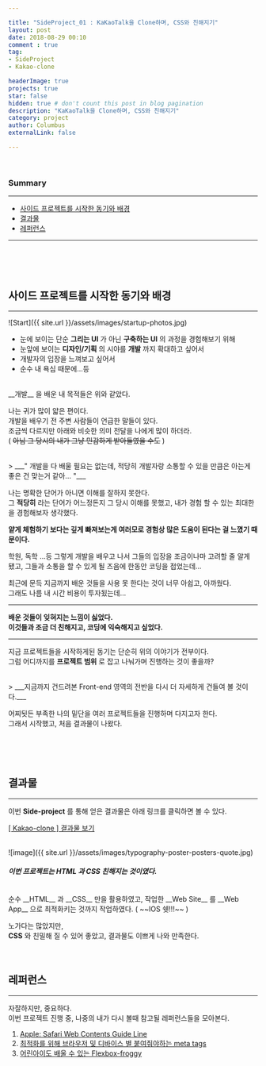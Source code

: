 ```yaml
---

title: "SideProject_01 : KaKaoTalk을 Clone하며, CSS와 친해지기"
layout: post
date: 2018-08-29 00:10
comment : true
tag:
- SideProject
- Kakao-clone

headerImage: true
projects: true
star: false
hidden: true # don't count this post in blog pagination
description: "KaKaoTalk을 Clone하며, CSS와 친해지기"
category: project
author: Columbus
externalLink: false

---
```

<br>

### Summary
---

* [사이드 프로젝트를 시작한 동기와 배경](#reason_01)
* [결과물](#output)
* [레퍼런스](#reason_02)

---
<br>
<br>
<br>

<div id="reason_01">
<h2>사이드 프로젝트를 시작한 동기와 배경</h2>
</div>

---

![Start]({{ site.url }}/assets/images/startup-photos.jpg)

- 눈에 보이는 단순 __그리는 UI__ 가 아닌 __구축하는 UI__ 의 과정을 경험해보기 위해
- 눈앞에 보이는 __디자인/기획__ 의 시야를 __개발__ 까지 확대하고 싶어서
- 개발자의 입장을 느껴보고 싶어서
- 순수 내 욕심 때문에...등

<br>
__개발__ 을 배운 내 목적들은 위와 같았다.

나는 귀가 많이 얇은 편이다.<br>
개발을 배우기 전 주변 사람들이 언급한 말들이 있다.<br>
조금씩 다르지만 아래와 비슷한 의미 전달을 나에게 많이 하더라.<br>
( ~~아님 그 당시의 내가 그냥 민감하게 받아들였을 수도~~ )

<br>
> ___" 개발을 다 배울 필요는 없는데, 적당히 개발자랑 소통할 수 있을 만큼은 아는게 좋은 건 맞는거 같아... "___

<br>

나는 명확한 단어가 아니면 이해를 잘하지 못한다. <br>
그 __적당히__ 라는 단어가 어느정돈지 그 당시 이해를 못했고, 내가 경험 할 수 있는 최대한을 경험해보자 생각했다.<br>

__얕게 체험하기 보다는 깊게 빠져보는게 여러모로 경험상 많은 도움이 된다는 걸 느꼈기 때문이다.__

학원, 독학 ...등 그렇게 개발을 배우고 나서 그들의 입장을 조금이나마 고려할 줄 알게 됐고, 그들과 소통을 할 수 있게 될 즈음에 한동안 코딩을 접었는데...

최근에 문득 지금까지 배운 것들을 사용 못 한다는 것이 너무 아쉽고, 아까웠다.<br>
그래도 나름 내 시간 비용이 투자됬는데...

---

__배운 것들이 잊혀지는 느낌이 싫었다.__ <br>
__이것들과 조금 더 친해지고, 코딩에 익숙해지고 싶었다.__

---

지금 프로젝트들을 시작하게된 동기는 단순히 위의 이야기가 전부이다.<br>
그럼 어디까지를 __프로젝트 범위__ 로 잡고 나눠가며 진행하는 것이 좋을까?

<br>
> ___지금까지 건드려본 Front-end 영역의 전반을 다시 더 자세하게 건들여 볼 것이다.___

<br>

어찌됫든 부족한 나의 밑단을 여러 프로젝트들을 진행하며 다지고자 한다.<br>
그래서 시작했고, 처음 결과물이 나왔다.

<br>
<br>
<br>


<div id="output">
<h2>결과물</h2>
</div>

---

이번 __Side-project__ 를 통해 얻은 결과물은 아래 링크를 클릭하면 볼 수 있다.

[[ Kakao-clone ] 결과물 보기](https://banjag954.github.io/sideProject-kakaoClone/)

<br>
![image]({{ site.url }}/assets/images/typography-poster-posters-quote.jpg)

#### _이번 프로젝트는 __HTML__ 과 __CSS__ 친해지는 것이였다._

<br>
순수 __HTML__ 과 __CSS__ 만을 활용하였고,
작업한 __Web Site__ 를 __Web App__ 으로 최적화키는 것까지 작업하였다. ( ~~IOS 쉣!!!~~ )

노가다는 많았지만,<br>
__CSS__ 와 친밀해 질 수 있어 좋았고, 결과물도 이쁘게 나와 만족한다.
<br>
<br>
<br>

<div id="reason_02">
<h2>레퍼런스</h2>
</div>

---

자잘하지만, 중요하다.<br>
이번 프로젝트 진행 중, 나중의 내가 다시 볼때 참고될 레퍼런스들을 모아본다.


1. [ Apple: Safari Web Contents Guide Line ](https://developer.apple.com/library/archive/documentation/AppleApplications/Reference/SafariWebContent/ConfiguringWebApplications/ConfiguringWebApplications.html)
2. [ 최적화를 위해 브라우저 및 디바이스 별 붙여줘야하는 meta tags ](https://speckyboy.com/creating-a-mobile-web-application-with-meta-tags/)
3. [어린아이도 배울 수 있는 Flexbox-froggy](http://flexboxfroggy.com/#ko)
